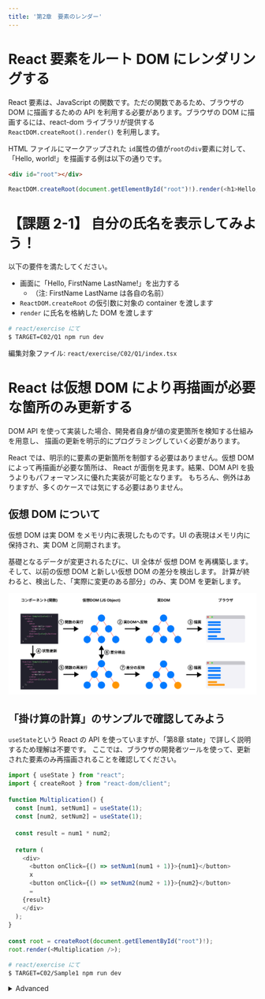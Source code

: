 ```yaml
---
title: '第2章　要素のレンダー'
---
```


# React 要素をルート DOM にレンダリングする

React 要素は、JavaScript の関数です。ただの関数であるため、ブラウザの DOM に描画するための API を利用する必要があります。ブラウザの DOM に描画するには、react-dom ライブラリが提供する `ReactDOM.createRoot().render()` を利用します。

HTML ファイルにマークアップされた `id`属性の値が`root`の`div`要素に対して、「Hello, world!」を描画する例は以下の通りです。

```html
<div id="root"></div>
```

```javascript
ReactDOM.createRoot(document.getElementById("root")!).render(<h1>Hello, world!</h1>);
```

# 【課題 2-1】 自分の氏名を表示してみよう！

以下の要件を満たしてください。

- 画面に「Hello, FirstName LastName!」を出力する
  - （注: FirstName LastName は各自の名前）
- `ReactDOM.createRoot` の仮引数に対象の container を渡します
- `render` に氏名を格納した DOM を渡します

```bash
# react/exercise にて
$ TARGET=C02/Q1 npm run dev
```

編集対象ファイル: `react/exercise/C02/Q1/index.tsx`

# React は仮想 DOM により再描画が必要な箇所のみ更新する

DOM API を使って実装した場合、開発者自身が値の変更箇所を検知する仕組みを用意し、
描画の更新を明示的にプログラミングしていく必要があります。

React では、明示的に要素の更新箇所を制御する必要はありません。仮想 DOM によって再描画が必要な箇所は、
React が面倒を見ます。結果、DOM API を扱うよりもパフォーマンスに優れた実装が可能となります。
もちろん、例外はありますが、多くのケースでは気にする必要はありません。

## 仮想 DOM について

仮想 DOM は実 DOM をメモリ内に表現したものです。UI の表現はメモリ内に保持され、実 DOM と同期されます。

基礎となるデータが変更されるたびに、UI 全体が 仮想 DOM を再構築します。
そして、以前の仮想 DOM と新しい仮想 DOM の差分を検出します。
計算が終わると、検出した、「実際に変更のある部分」のみ、実 DOM を更新します。

![仮想DOMのイメージ](./02_lesson2-1.png)

## 「掛け算の計算」のサンプルで確認してみよう

`useState`という React の API を使っていますが、「第8章 state」で詳しく説明するため理解は不要です。
ここでは、ブラウザの開発者ツールを使って、更新された要素のみ再描画されることを確認してください。

```javascript
import { useState } from "react";
import { createRoot } from "react-dom/client";

function Multiplication() {
  const [num1, setNum1] = useState(1);
  const [num2, setNum2] = useState(1);

  const result = num1 * num2;

  return (
    <div>
      <button onClick={() => setNum1(num1 + 1)}>{num1}</button>
      x
      <button onClick={() => setNum2(num2 + 1)}>{num2}</button>
      =
    {result}
    </div>
  );
}

const root = createRoot(document.getElementById("root")!);
root.render(<Multiplication />);
```

```bash
# react/exercise にて
$ TARGET=C02/Sample1 npm run dev
```

<details><summary>Advanced</summary>

もしも React に頼らず vanillajs で記述すると、このようになります。

```javascript
function renderCalculator() {
  let num1 = 1;
  let num2 = 1;

  const root = document.getElementById("root");
  root.innerHTML = `
    <div>
      <button>${num1}</button>
      x
      <button>${num2}</button>
      =
      <span>${num1 * num2}</span>
    </div>
  `;

  const [button1, button2] = root.querySelectorAll("button");
  const resultSpan = root.querySelector("span");

  const update = () => {
    button1.textContent = num1;
    button2.textContent = num2;
    resultSpan.textContent = num1 * num2;
  };

  button1.addEventListener("click", () => {
    num1++;
    update();
  });

  button2.addEventListener("click", () => {
    num2++;
    update();
  });
}

renderCalculator();

```

</details>
